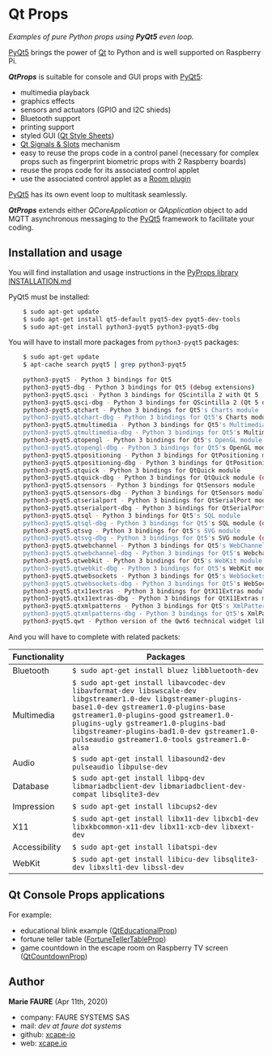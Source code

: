 ﻿# Qt Props
*Examples of pure Python props using **PyQt5** even loop.*

<a href="https://www.learnpyqt.com/" target="_blank">PyQt5</a> brings the power of <a href="https://doc.qt.io/" target="_blank">Qt</a> to Python and is well supported on Raspberry Pi.

***QtProps*** is suitable for console and GUI props with <a href="https://www.learnpyqt.com/" target="_blank">PyQt5</a>:
* multimedia playback
* graphics effects
* sensors and actuators (GPIO and I2C shieds)
* Bluetooth support
* printing support
* styled GUI (<a href="https://doc.qt.io/qt-5/stylesheet-reference.html" target="_blank">Qt Style Sheets</a>)
* <a href="https://doc.qt.io/qt-5/signalsandslots.html" target="_blank">Qt Signals & Slots</a> mechanism
* easy to reuse the props code in a control panel (necessary for complex props such as fingerprint biometric props with 2 Raspberry boards)
* reuse the props code for its associated control applet
* use the associated control applet as a <a href="https://github.com/xcape-io/PySkeletonPlugin" target="_blank">Room plugin</a>

<a href="https://www.learnpyqt.com/" target="_blank">PyQt5</a> has its own event loop to multitask seamlessly.

***QtProps*** extends either *QCoreApplication* or *QApplication* object to add MQTT asynchronous messaging to the <a href="https://www.learnpyqt.com/" target="_blank">PyQt5</a> framework to facilitate your coding.

## Installation and usage
You will find installation and usage instructions in the [PyProps library INSTALLATION.md](../INSTALLATION.md)

PyQt5 must be installed:

```bash
    $ sudo apt-get update
    $ sudo apt-get install qt5-default pyqt5-dev pyqt5-dev-tools
    $ sudo apt-get install python3-pyqt5 python3-pyqt5-dbg
```

You will have to install more packages from `python3-pyqt5` packages:

```bash
    $ sudo apt-get update
    $ apt-cache search pyqt5 | grep python3-pyqt5
    
    python3-pyqt5 - Python 3 bindings for Qt5
    python3-pyqt5-dbg - Python 3 bindings for Qt5 (debug extensions)
    python3-pyqt5.qsci - Python 3 bindings for QScintilla 2 with Qt 5
    python3-pyqt5.qsci-dbg - Python 3 bindings for QScintilla 2 (Qt 5 debug extensions)
    python3-pyqt5.qtchart - Python 3 bindings for Qt5's Charts module
    python3-pyqt5.qtchart-dbg - Python 3 bindings for Qt5's Charts module (debug extension)
    python3-pyqt5.qtmultimedia - Python 3 bindings for Qt5's Multimedia module
    python3-pyqt5.qtmultimedia-dbg - Python 3 bindings for Qt5's Multimedia module (debug extensions)
    python3-pyqt5.qtopengl - Python 3 bindings for Qt5's OpenGL module
    python3-pyqt5.qtopengl-dbg - Python 3 bindings for Qt5's OpenGL module (debug extension)
    python3-pyqt5.qtpositioning - Python 3 bindings for QtPositioning module
    python3-pyqt5.qtpositioning-dbg - Python 3 bindings for QtPositioning module (debug extension)
    python3-pyqt5.qtquick - Python 3 bindings for QtQuick module
    python3-pyqt5.qtquick-dbg - Python 3 bindings for QtQuick module (debug extension)
    python3-pyqt5.qtsensors - Python 3 bindings for QtSensors module
    python3-pyqt5.qtsensors-dbg - Python 3 bindings for QtSensors module (debug extension)
    python3-pyqt5.qtserialport - Python 3 bindings for QtSerialPort module
    python3-pyqt5.qtserialport-dbg - Python 3 bindings for QtSerialPort module (debug extension)
    python3-pyqt5.qtsql - Python 3 bindings for Qt5's SQL module
    python3-pyqt5.qtsql-dbg - Python 3 bindings for Qt5's SQL module (debug extension)
    python3-pyqt5.qtsvg - Python 3 bindings for Qt5's SVG module
    python3-pyqt5.qtsvg-dbg - Python 3 bindings for Qt5's SVG module (debug extension)
    python3-pyqt5.qtwebchannel - Python 3 bindings for Qt5's WebChannel module
    python3-pyqt5.qtwebchannel-dbg - Python 3 bindings for Qt5's Webchannel module (debug extension)
    python3-pyqt5.qtwebkit - Python 3 bindings for Qt5's WebKit module
    python3-pyqt5.qtwebkit-dbg - Python 3 bindings for Qt5's WebKit module (debug extensions)
    python3-pyqt5.qtwebsockets - Python 3 bindings for Qt5's WebSockets module
    python3-pyqt5.qtwebsockets-dbg - Python 3 bindings for Qt5's WebSockets module (debug extensions)
    python3-pyqt5.qtx11extras - Python 3 bindings for QtX11Extras module
    python3-pyqt5.qtx11extras-dbg - Python 3 bindings for QtX11Extras module (debug extension)
    python3-pyqt5.qtxmlpatterns - Python 3 bindings for Qt5's XmlPatterns module
    python3-pyqt5.qtxmlpatterns-dbg - Python 3 bindings for Qt5's XmlPatterns module (debug extension)
    python3-pyqt5.qwt - Python version of the Qwt6 technical widget library (Python3)

```

And you will have to complete with related packets:

| Functionality  | Packages                                                     |
|----------------|--------------------------------------------------------------|
| Bluetooth      |	`$ sudo apt-get install bluez libbluetooth-dev`                 |
| Multimedia     |	`$ sudo apt-get install libavcodec-dev libavformat-dev libswscale-dev libgstreamer1.0-dev libgstreamer-plugins-base1.0-dev gstreamer1.0-plugins-base gstreamer1.0-plugins-good gstreamer1.0-plugins-ugly gstreamer1.0-plugins-bad libgstreamer-plugins-bad1.0-dev gstreamer1.0-pulseaudio gstreamer1.0-tools gstreamer1.0-alsa` |
| Audio          |	`$ sudo apt-get install libasound2-dev pulseaudio libpulse-dev` |
| Database       |	`$ sudo apt-get install libpq-dev libmariadbclient-dev libmariadbclient-dev-compat libsqlite3-dev` |
|  Impression	 |  `$ sudo apt-get install libcups2-dev`                            |
| X11            |	`$ sudo apt-get install libx11-dev libxcb1-dev libxkbcommon-x11-dev libx11-xcb-dev libxext-dev` |
| Accessibility  |	`$ sudo apt-get install libatspi-dev`                           |
| WebKit         |	`$ sudo apt-get install libicu-dev libsqlite3-dev libxslt1-dev libssl-dev` |


## Qt Console  Props applications
For example:
* educational blink example ([QtEducationalProp](./QtEducationalProp))
* fortune teller table ([FortuneTellerTableProp](./FortuneTellerTableProp))
* game countdown in the escape room on Raspberry TV screen ([QtCountdownProp](./QtCountdownProp))


## Author

**Marie FAURE** (Apr 11th, 2020)
* company: FAURE SYSTEMS SAS
* mail: *dev at faure dot systems*
* github: <a href="https://github.com/xcape-io?tab=repositories" target="_blank">xcape-io</a>
* web: <a href="https://xcape.io/" target="_blank">xcape.io</a>
